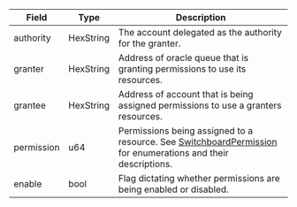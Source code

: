 | Field      | Type      | Description                                                                                                                                            |
| ---------- | --------- | ------------------------------------------------------------------------------------------------------------------------------------------------------ |
| authority  | HexString | The account delegated as the authority for the granter.                                                                                                |
| granter    | HexString | Address of oracle queue that is granting permissions to use its resources.                                                                             |
| grantee    | HexString | Address of account that is being assigned permissions to use a granters resources.                                                                     |
| permission | u64       | Permissions being assigned to a resource. See [SwitchboardPermission](/aptos/idl/types/SwitchboardPermission) for enumerations and their descriptions. |
| enable     | bool      | Flag dictating whether permissions are being enabled or disabled.                                                                                      |
